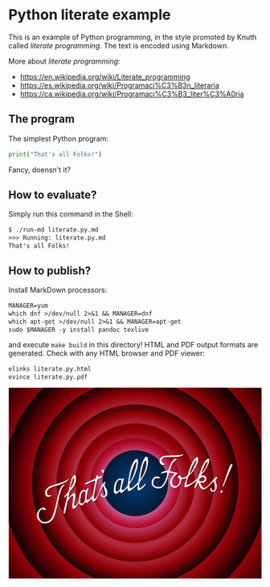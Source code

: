 # Python literate example

This is an example of Python programming, in the style promoted by Knuth called
_literate programming_.  The text is encoded using Markdown.

More about _literate programming_:

* <https://en.wikipedia.org/wiki/Literate_programming>
* <https://es.wikipedia.org/wiki/Programaci%C3%B3n_literaria>
* <https://ca.wikipedia.org/wiki/Programaci%C3%B3_liter%C3%A0ria>

## The program

The simplest Python program:

```python
print("That's all Folks!")
```

Fancy, doensn't it?

## How to evaluate?

Simply run this command in the Shell:

    $ ./run-md literate.py.md 
    >>> Running: literate.py.md
    That's all Folks!

## How to publish?

Install MarkDown processors:

    MANAGER=yum
    which dnf >/dev/null 2>&1 && MANAGER=dnf
    which apt-get >/dev/null 2>&1 && MANAGER=apt-get
    sudo $MANAGER -y install pandoc texlive

and execute `make build` in this directory!  HTML and PDF output formats are
generated. Check with any HTML browser and PDF viewer:

	elinks literate.py.html
	evince literate.py.pdf

![That's all Folks!](Thats_all_folks.png)

<!--
vim:ai:et:sw=4:ts=4:syntax=markdown
-->
